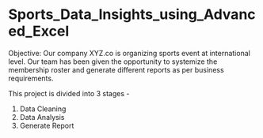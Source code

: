 # Sports_Data_Insights_using_Advanced_Excel

Objective: Our company XYZ.co is organizing sports event at international level. Our team has been given the opportunity to systemize the membership roster and generate different reports as per business requirements.

This project is divided into 3 stages - 

1) Data Cleaning
2) Data Analysis
3) Generate Report
